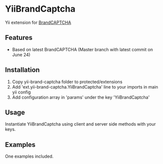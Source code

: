 # YiiBrandCaptcha

Yii extension for [BrandCAPTCHA](https://github.com/PontaMedia/brandcaptcha-plugin-php)

## Features

* Based on latest BrandCAPTCHA (Master branch with latest commit on June 24)


## Installation
1. Copy yii-brand-captcha folder to protected/extensions
2. Add 'ext.yii-brand-captcha.YiiBrandCaptcha' line to your imports in main yii config
3. Add configuration array in 'params' under the key 'YiiBrandCaptcha'

## Usage

Instantiate YiiBrandCaptcha using client and server side methods with your keys.

## Examples

One examples included.